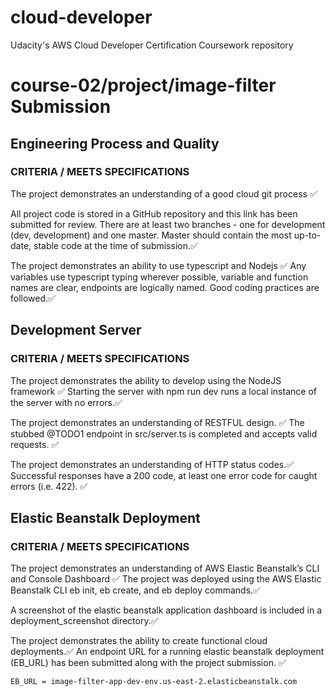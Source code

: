 # cloud-developer
Udacity's AWS Cloud Developer Certification Coursework repository

# course-02/project/image-filter Submission

## Engineering Process and Quality
### CRITERIA / MEETS SPECIFICATIONS
The project demonstrates an understanding of a good cloud git process ✅

All project code is stored in a GitHub repository and this link has been submitted for review. There are at least two branches - one for development (dev, development) and one master. Master should contain the most up-to-date, stable code at the time of submission.✅

The project demonstrates an ability to use typescript and Nodejs ✅
Any variables use typescript typing wherever possible, variable and function names are clear, endpoints are logically named. Good coding practices are followed.✅

## Development Server

### CRITERIA / MEETS SPECIFICATIONS

The project demonstrates the ability to develop using the NodeJS framework ✅
Starting the server with npm run dev runs a local instance of the server with no errors.✅

The project demonstrates an understanding of RESTFUL design. ✅
The stubbed @TODO1 endpoint in src/server.ts is completed and accepts valid requests. ✅

The project demonstrates an understanding of HTTP status codes.✅
Successful responses have a 200 code, at least one error code for caught errors (i.e. 422). ✅

## Elastic Beanstalk Deployment

### CRITERIA / MEETS SPECIFICATIONS

The project demonstrates an understanding of AWS Elastic Beanstalk’s CLI and Console Dashboard ✅
The project was deployed using the AWS Elastic Beanstalk CLI eb init, eb create, and eb deploy commands.✅

A screenshot of the elastic beanstalk application dashboard is included in a deployment_screenshot directory.✅

The project demonstrates the ability to create functional cloud deployments.✅
An endpoint URL for a running elastic beanstalk deployment (EB_URL) has been submitted along with the project submission. ✅

`EB_URL = image-filter-app-dev-env.us-east-2.elasticbeanstalk.com`
